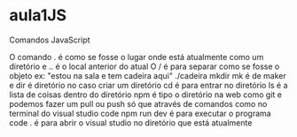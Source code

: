 # aula1JS

Comandos JavaScript

O comando . é como se fosse o lugar onde está atualmente como um diretório e .. é o local anterior do atual
O / é para separar como se fosse o objeto ex: "estou na sala e tem cadeira aqui" ./cadeira
mkdir mk é de maker e dir é diretório no caso criar um diretório
cd é para entrar no diretório
ls é a lista de coisas dentro do diretório
npm é tipo o diretório na web como git e podemos fazer um pull ou push só que através de comandos como no terminal do visual studio code
npm run dev é para executar o programa
code . é para abrir o visual studio no diretório que está atualmente
